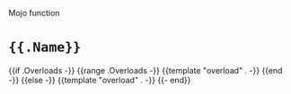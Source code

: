 Mojo function

# `{{.Name}}`

{{if .Overloads -}}
{{range .Overloads -}}
{{template "overload" . -}}
{{end -}}
{{else -}}
{{template "overload" . -}}
{{- end}}